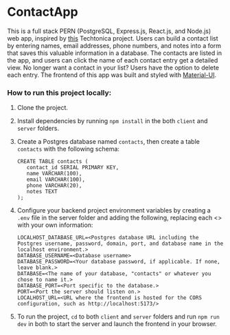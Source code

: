 # ContactApp

This is a full stack PERN (PostgreSQL, Express.js, React.js, and Node.js) web app, inspired by [this](https://github.com/Yosolita1978/week11ContactApp) Techtonica project. Users can build a contact list by entering names, email addresses, phone numbers, and notes into a form that saves this valuable information in a database. The contacts are listed in the app, and users can click the name of each contact entry get a detailed view. No longer want a contact in your list? Users have the option to delete each entry. The frontend of this app was built and styled with [Material-UI](https://mui.com/).

### How to run this project locally:

1. Clone the project.
2. Install dependencies by running `npm install` in the both `client` and `server` folders.
3. Create a Postgres database named `contacts`, then create a table `contacts` with the following schema:

   ```
   CREATE TABLE contacts (
      contact_id SERIAL PRIMARY KEY,
      name VARCHAR(100),
      email VARCHAR(100),
      phone VARCHAR(20),
      notes TEXT
   );
   ```

4. Configure your backend project environment variables by creating a `.env` file in the server folder and adding the following, replacing each <> with your own information:

   ```
   LOCALHOST_DATABASE_URL=<Postgres database URL including the Postgres username, password, domain, port, and database name in the localhost environment.>
   DATABASE_USERNAME=<Database username>
   DATABASE_PASSWORD=<Your database password, if applicable. If none, leave blank.>
   DATABASE=<The name of your database, "contacts" or whatever you chose to name it.>
   DATABASE_PORT=<Port specific to the database.>
   PORT=<Port the server should listen on.>
   LOCALHOST_URL=<URL where the frontend is hosted for the CORS configuration, such as http://localhost:5173/>
   ```

5. To run the project, `cd` to both `client` and `server` folders and run `npm run dev` in both to start the server and launch the frontend in your browser.

